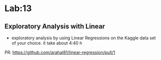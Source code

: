# Lab:13

## Exploratory Analysis with Linear

- exploratory analysis by using Linear Regressions on the Kaggle data set of your choice.
  it take about 4:40 h

PR: https://github.com/arahal81/linear-regression/pull/1
